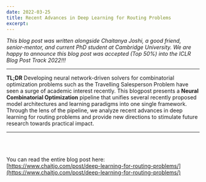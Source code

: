 ```yaml
---
date: 2022-03-25
title: Recent Advances in Deep Learning for Routing Problems
excerpt: 
---
```


*This blog post was written alongside Chaitanya Joshi, a good friend, senior-mentor, and current PhD student at Cambridge University. We are happy to announce this blog post was accepted (Top 50%) into the ICLR Blog Post Track 2022!!!*

---

**TL;DR** Developing neural network-driven solvers for combinatorial optimization problems such as the Travelling Salesperson Problem have seen a surge of academic interest recently. This blogpost presents a **Neural Combinatorial Optimization** pipeline that unifies several recently proposed model architectures and learning paradigms into one single framework. Through the lens of the pipeline, we analyze recent advances in deep learning for routing problems and provide new directions to stimulate future research towards practical impact.

---

<br>
<br>

You can read the entire blog post here: [https://www.chaitjo.com/post/deep-learning-for-routing-problems/](https://www.chaitjo.com/post/deep-learning-for-routing-problems/)